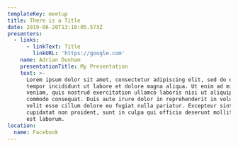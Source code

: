 ```yaml
---
templateKey: meetup
title: There is a Title
date: 2019-06-20T13:10:05.573Z
presenters:
  - links:
      - linkText: Title
        linkURL: 'https://google.com'
    name: Adrian Dunham
    presentationTitle: My Presentation
    text: >-
      Lorem ipsum dolor sit amet, consectetur adipiscing elit, sed do eiusmod
      tempor incididunt ut labore et dolore magna aliqua. Ut enim ad minim
      veniam, quis nostrud exercitation ullamco laboris nisi ut aliquip ex ea
      commodo consequat. Duis aute irure dolor in reprehenderit in voluptate
      velit esse cillum dolore eu fugiat nulla pariatur. Excepteur sint occaecat
      cupidatat non proident, sunt in culpa qui officia deserunt mollit anim id
      est laborum.
location:
  name: Facebook
---
```


